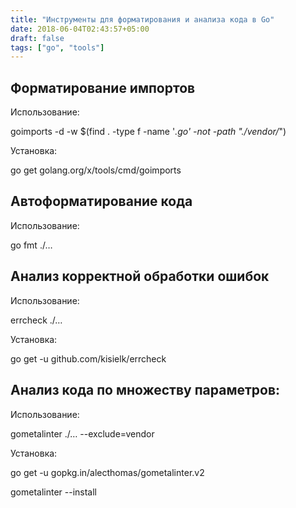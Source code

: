 ```yaml
---
title: "Инструменты для форматирования и анализа кода в Go"
date: 2018-06-04T02:43:57+05:00
draft: false
tags: ["go", "tools"]
---
```



## Форматирование импортов

Использование:

goimports -d -w $(find . -type f -name '*.go' -not -path "./vendor/*")

Установка:

go get golang.org/x/tools/cmd/goimports

## Автоформатирование кода

Использование:

go fmt ./…

## Анализ корректной обработки ошибок

Использование:

errcheck ./…

Установка:

go get -u github.com/kisielk/errcheck

## Анализ кода по множеству параметров:

Использование:

gometalinter ./… --exclude=vendor

Установка:

go get -u gopkg.in/alecthomas/gometalinter.v2

gometalinter --install